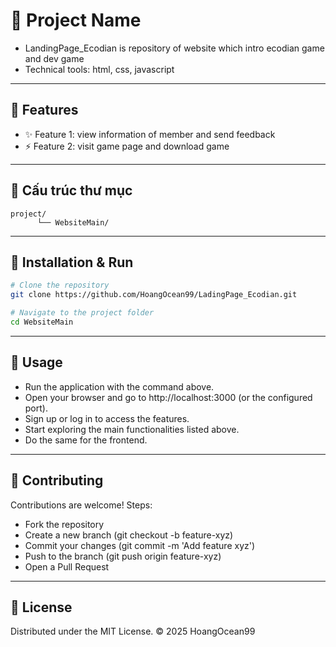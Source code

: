 # 🎯 Project Name

- LandingPage_Ecodian is repository of website which intro ecodian game and dev game
- Technical tools: html, css, javascript

---

## 🚀 Features
- ✨ Feature 1: view information of member and send feedback
- ⚡ Feature 2: visit game page and download game
---

## 📂 Cấu trúc thư mục
```
project/
      └── WebsiteMain/
```

---

## 🔧 Installation & Run
```bash
# Clone the repository
git clone https://github.com/HoangOcean99/LadingPage_Ecodian.git

# Navigate to the project folder
cd WebsiteMain
```

---

## 📖 Usage
- Run the application with the command above.
- Open your browser and go to http://localhost:3000 (or the configured port).
- Sign up or log in to access the features.
- Start exploring the main functionalities listed above.
- Do the same for the frontend.
---

## 🤝 Contributing
Contributions are welcome!
Steps:
  - Fork the repository
  - Create a new branch (git checkout -b feature-xyz)
  - Commit your changes (git commit -m 'Add feature xyz')
  - Push to the branch (git push origin feature-xyz)
  - Open a Pull Request

---

## 📜 License

Distributed under the MIT
 License.
© 2025 HoangOcean99
